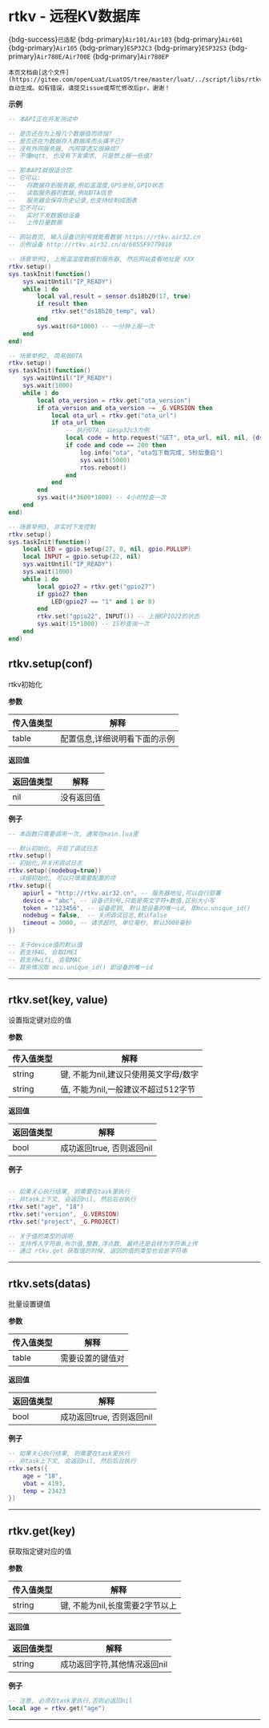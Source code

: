 # rtkv - 远程KV数据库

{bdg-success}`已适配` {bdg-primary}`Air101/Air103` {bdg-primary}`Air601` {bdg-primary}`Air105` {bdg-primary}`ESP32C3` {bdg-primary}`ESP32S3` {bdg-primary}`Air780E/Air700E` {bdg-primary}`Air780EP`

```{note}
本页文档由[这个文件](https://gitee.com/openLuat/LuatOS/tree/master/luat/../script/libs/rtkv.lua)自动生成。如有错误，请提交issue或帮忙修改后pr，谢谢！
```


**示例**

```lua
-- 本API正在开发测试中

-- 是否还在为上报几个数据值而烦恼?
-- 是否还在为数据存入数据库而头痛不已?
-- 没有外网服务器, 内网穿透又很麻烦?
-- 不懂mqtt, 也没有下发需求, 只是想上报一些值?

-- 那本API就很适合您
-- 它可以:
--   将数据存到服务器,例如温湿度,GPS坐标,GPIO状态
--   读取服务器的数据,例如OTA信息
--   服务器会保存历史记录,也支持绘制成图表
-- 它不可以:
--   实时下发数据给设备
--   上传巨量数据

-- 网站首页, 输入设备识别号就能看数据 https://rtkv.air32.cn
-- 示例设备 http://rtkv.air32.cn/d/6055F9779010

-- 场景举例1, 上报温湿度数据到服务器, 然后网站查看地址是 XXX
rtkv.setup()
sys.taskInit(function()
    sys.waitUntil("IP_READY")
    while 1 do
        local val,result = sensor.ds18b20(17, true) 
        if result then
            rtkv.set("ds18b20_temp", val)
        end
        sys.wait(60*1000) -- 一分钟上报一次
    end
end)

-- 场景举例2, 简易版OTA
rtkv.setup()
sys.taskInit(function()
    sys.waitUntil("IP_READY")
    sys.wait(1000)
    while 1 do
        local ota_version = rtkv.get("ota_version")
        if ota_version and ota_version ~= _G.VERSION then
            local ota_url = rtkv.get("ota_url")
            if ota_url then
                -- 执行OTA, 以esp32c3为例
                local code = http.request("GET", ota_url, nil, nil, {dst="/update"}).wait()
                if code and code == 200 then
                    log.info("ota", "ota包下载完成, 5秒后重启")
                    sys.wait(5000)
                    rtos.reboot()
                end
            end
        end
        sys.wait(4*3600*1000) -- 4小时检查一次
    end
end)

-- 场景举例3, 非实时下发控制
rtkv.setup()
sys.taskInit(function()
    local LED = gpio.setup(27, 0, nil, gpio.PULLUP)
    local INPUT = gpio.setup(22, nil)
    sys.waitUntil("IP_READY")
    sys.wait(1000)
    while 1 do
        local gpio27 = rtkv.get("gpio27")
        if gpio27 then
            LED(gpio27 == "1" and 1 or 0)
        end
        rtkv.set("gpio22", INPUT()) -- 上报GPIO22的状态
        sys.wait(15*1000) -- 15秒查询一次
    end
end)

```

## rtkv.setup(conf)



rtkv初始化

**参数**

|传入值类型|解释|
|-|-|
|table|配置信息,详细说明看下面的示例|

**返回值**

|返回值类型|解释|
|-|-|
|nil|没有返回值|

**例子**

```lua
-- 本函数只需要调用一次, 通常在main.lua里

-- 默认初始化, 开启了调试日志
rtkv.setup()
-- 初始化,并关闭调试日志
rtkv.setup({nodebug=true})
-- 详细初始化, 可以只填需要配置的项
rtkv.setup({
    apiurl = "http://rtkv.air32.cn", -- 服务器地址,可以自行部署
    device = "abc", -- 设备识别号,只能是英文字符+数值,区别大小写
    token = "123456", -- 设备密钥, 默认是设备的唯一id, 即mcu.unique_id()
    nodebug = false,  -- 关闭调试日志,默认false
    timeout = 3000, -- 请求超时, 单位毫秒, 默认3000毫秒
})

-- 关于device值的默认值
-- 若支持4G, 会取IMEI
-- 若支持wifi, 会取MAC
-- 其余情况取 mcu.unique_id() 即设备的唯一id

```

---

## rtkv.set(key, value)



设置指定键对应的值

**参数**

|传入值类型|解释|
|-|-|
|string|键, 不能为nil,建议只使用英文字母/数字|
|string|值, 不能为nil,一般建议不超过512字节|

**返回值**

|返回值类型|解释|
|-|-|
|bool|成功返回true, 否则返回nil|

**例子**

```lua

-- 如果关心执行结果, 则需要在task里执行
-- 非task上下文, 会返回nil, 然后后台执行
rtkv.set("age", "18")
rtkv.set("version", _G.VERSION)
rtkv.set("project", _G.PROJECT)

-- 关于值的类型的说明
-- 支持传入字符串,布尔值,整数,浮点数, 最终还是会转为字符串上传
-- 通过 rtkv.get 获取值的时候, 返回的值的类型也会是字符串

```

---

## rtkv.sets(datas)



批量设置键值

**参数**

|传入值类型|解释|
|-|-|
|table|需要设置的键值对|

**返回值**

|返回值类型|解释|
|-|-|
|bool|成功返回true, 否则返回nil|

**例子**

```lua
-- 如果关心执行结果, 则需要在task里执行
-- 非task上下文, 会返回nil, 然后后台执行
rtkv.sets({
    age = "18",
    vbat = 4193,
    temp = 23423
})

```

---

## rtkv.get(key)



获取指定键对应的值

**参数**

|传入值类型|解释|
|-|-|
|string|键, 不能为nil,长度需要2字节以上|

**返回值**

|返回值类型|解释|
|-|-|
|string|成功返回字符,其他情况返回nil|

**例子**

```lua
-- 注意, 必须在task里执行,否则必返回nil
local age = rtkv.get("age")

```

---

